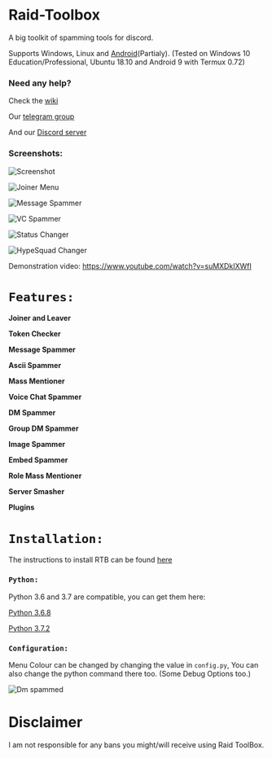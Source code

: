 # Raid-Toolbox

A big toolkit of spamming tools for discord.

Supports Windows, Linux and [Android](https://github.com/DeadBread76/Raid-Toolbox/wiki/How-to-set-up-Termux-to-run-RTB)(Partialy). (Tested on Windows 10 Education/Professional, Ubuntu 18.10 and Android 9 with Termux 0.72)

### Need any help?

Check the [wiki](https://github.com/DeadBread76/Raid-Toolbox/wiki)

Our [telegram group](https://t.me/DeadBakery)

And our [Discord server](https://discord.gg/e2dc9Pt)

### Screenshots:

![Screenshot](https://i.imgur.com/hQAybRZ.png)

![Joiner Menu](https://i.imgur.com/HxF60E8.png)

![Message Spammer](https://i.imgur.com/18hMVMe.png)

![VC Spammer](https://i.imgur.com/Fius7ef.png)

![Status Changer](https://i.imgur.com/ZSM627j.png)

![HypeSquad Changer](https://i.imgur.com/9HDcbNw.png)

Demonstration video: https://www.youtube.com/watch?v=suMXDkIXWfI

# `Features:`

**Joiner and Leaver**

**Token Checker**

**Message Spammer**

**Ascii Spammer**

**Mass Mentioner**

**Voice Chat Spammer**

**DM Spammer**

**Group DM Spammer**

**Image Spammer**

**Embed Spammer**

**Role Mass Mentioner**

**Server Smasher**

**Plugins**

# `Installation:`

The instructions to install RTB can be found [here](https://github.com/DeadBread76/Raid-Toolbox/wiki/How-to-install-Python)


### `Python:`

Python 3.6 and 3.7 are compatible, you can get them here:

[Python 3.6.8](https://www.python.org/downloads/release/python-368/)

[Python 3.7.2](https://www.python.org/downloads/release/python-373/)


### `Configuration:`

Menu Colour can be changed by changing the value in `config.py`, You can also change the python command there too. (Some Debug Options too.)

![Dm spammed](http://i.imgur.com/FoVOBQml.jpg)

# **Disclaimer**

I am not responsible for any bans you might/will receive using Raid ToolBox.
